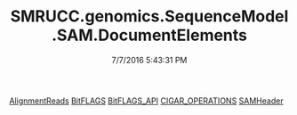 ﻿---
title: SMRUCC.genomics.SequenceModel.SAM.DocumentElements
date: 7/7/2016 5:43:31 PM
---

[AlignmentReads](T-SMRUCC.genomics.SequenceModel.SAM.DocumentElements.AlignmentReads.html)
[BitFLAGS](T-SMRUCC.genomics.SequenceModel.SAM.DocumentElements.BitFLAGS.html)
[BitFLAGS_API](T-SMRUCC.genomics.SequenceModel.SAM.DocumentElements.BitFLAGS_API.html)
[CIGAR_OPERATIONS](T-SMRUCC.genomics.SequenceModel.SAM.DocumentElements.CIGAR_OPERATIONS.html)
[SAMHeader](T-SMRUCC.genomics.SequenceModel.SAM.DocumentElements.SAMHeader.html)
